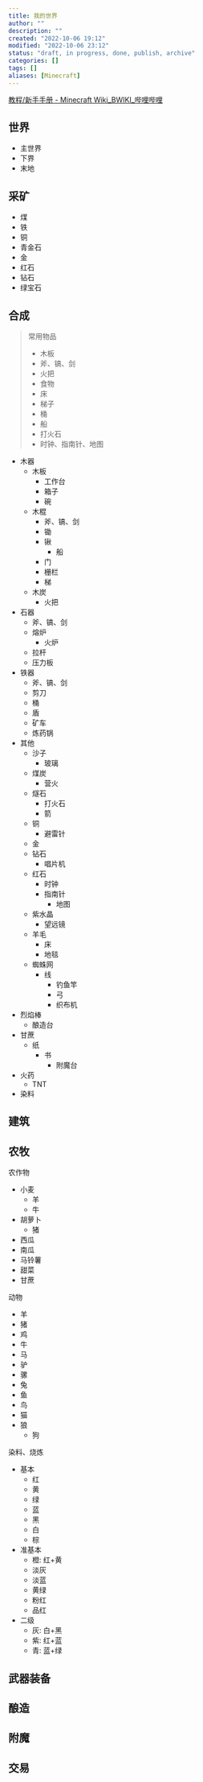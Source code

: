 ```yaml
---
title: 我的世界
author: ""
description: ""
created: "2022-10-06 19:12"
modified: "2022-10-06 23:12"
status: "draft, in progress, done, publish, archive"
categories: []
tags: []
aliases: [Minecraft]
---
```


[教程/新手手册 - Minecraft Wiki_BWIKI_哔哩哔哩](https://wiki.biligame.com/mc/教程/新手手册)

## 世界

- 主世界
- 下界
- 末地

## 采矿
- 煤
- 铁
- 铜
- 青金石
- 金
- 红石
- 钻石
- 绿宝石

## 合成

> 常用物品
>- 木板
>- 斧、镐、剑
>- 火把
>- 食物
>- 床
>- 梯子
>- 桶
>- 船
>- 打火石
>- 时钟、指南针、地图

- 木器
    - 木板
        - 工作台
        - 箱子
        - 碗
    - 木棍
        - 斧、镐、剑
        - 锄
        - 锹
            - 船
        - 门
        - 栅栏
        - 梯
    - 木炭
        - 火把
- 石器
    - 斧、镐、剑
    - 熔炉
        - 火炉
    - 拉杆
    - 压力板
- 铁器
    - 斧、镐、剑
    - 剪刀
    - 桶
    - 盾
    - 矿车
    - 炼药锅
- 其他
    - 沙子
        - 玻璃
    - 煤炭
        - 营火
    - 燧石
        - 打火石
        - 箭
    - 铜
        - 避雷针
    - 金
    - 钻石
        - 唱片机
    - 红石
        - 时钟
        - 指南针
            - 地图
    - 紫水晶
        - 望远镜
    - 羊毛
        - 床
        - 地毯
    - 蜘蛛网
        - 线
            - 钓鱼竿
            - 弓
            - 织布机
- 烈焰棒
    - 酿造台
- 甘蔗
    - 纸
        - 书
            - 附魔台
- 火药
    - TNT
- 染料

## 建筑

## 农牧
农作物
- 小麦
    - 羊
    - 牛
- 胡萝卜
    - 猪
- 西瓜
- 南瓜
- 马铃薯
- 甜菜
- 甘蔗

动物
- 羊
- 猪
- 鸡
- 牛
- 马
- 驴
- 骡
- 兔
- 鱼
- 鸟
- 猫
- 狼
    - 狗


染料、烧炼
- 基本
    - 红
    - 黄
    - 绿
    - 蓝
    - 黑
    - 白
    - 棕
- 准基本
    - 橙: 红+黄
    - 淡灰
    - 淡蓝
    - 黄绿
    - 粉红
    - 品红
- 二级
    - 灰: 白+黑
    - 紫: 红+蓝
    - 青: 蓝+绿

## 武器装备

## 酿造

## 附魔

## 交易